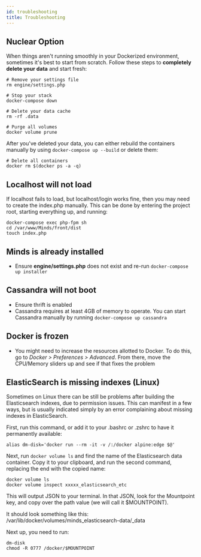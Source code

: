 ```yaml
---
id: troubleshooting
title: Troubleshooting
---
```


## Nuclear Option

When things aren't running smoothly in your Dockerized environment, sometimes it's best to start from scratch. Follow these steps to **completely delete your data** and start fresh:

```
# Remove your settings file
rm engine/settings.php

# Stop your stack
docker-compose down

# Delete your data cache
rm -rf .data

# Purge all volumes
docker volume prune
```

After you've deleted your data, you can either rebuild the containers manually by using `docker-compose up --build` or delete them:

```
# Delete all containers
docker rm $(docker ps -a -q)
```

## Localhost will not load
If localhost fails to load, but localhost/login works fine, then you may need to create the index.php manually. This can be done by entering the project root, starting everything up, and running:

```console
docker-compose exec php-fpm sh
cd /var/www/Minds/front/dist
touch index.php
```

## Minds is already installed

- Ensure **engine/settings.php** does not exist and re-run `docker-compose up installer`

## Cassandra will not boot

- Ensure thrift is enabled
- Cassandra requires at least 4GB of memory to operate. You can start Cassandra manually by running `docker-compose up cassandra`

## Docker is frozen

- You might need to increase the resources allotted to Docker. To do this, go to _Docker > Preferences > Advanced_. From there, move the CPU/Memory sliders up and see if that fixes the problem

## ElasticSearch is missing indexes (Linux)

Sometimes on Linux there can be still be problems after building the Elasticsearch indexes, due to permission issues. This can manifest in a few ways, but is usually indicated simply by an error complaining about missing indexes in ElasticSearch.

First, run this command, or add it to your .bashrc or .zshrc to have it permanently available:
```
alias dm-disk='docker run --rm -it -v /:/docker alpine:edge $@'
```

Next, run `docker volume ls` and find the name of the Elasticsearch data container.
Copy it to your clipboard, and run the second command, replacing the end with the copied name:
```
docker volume ls
docker volume inspect xxxxx_elasticsearch_etc
```

This will output JSON to your terminal. In that JSON, look for the Mountpoint key, and copy over the path value (we will call it $MOUNTPOINT).

It should look something like this:
/var/lib/docker/volumes/minds_elasticsearch-data/_data

Next up, you need to run:
```
dm-disk
chmod -R 0777 /docker/$MOUNTPOINT
```
